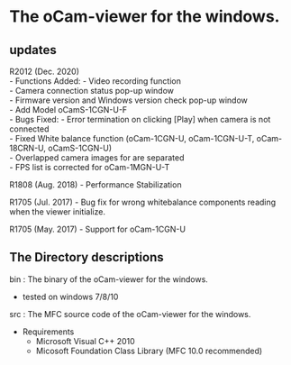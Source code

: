 # The oCam-viewer for the windows.
## updates
R2012 (Dec. 2020)</br>
    - Functions Added:
        - Video recording function</br>
        - Camera connection status pop-up window</br>
        - Firmware version and Windows version check pop-up window</br>
        - Add Model oCamS-1CGN-U-F</br>
    - Bugs Fixed:
        - Error termination on clicking [Play] when camera is not connected</br>
        - Fixed White balance function (oCam-1CGN-U, oCam-1CGN-U-T, oCam-18CRN-U, oCamS-1CGN-U)</br>
        - Overlapped camera images for  are separated</br>
        - FPS list is corrected for oCam-1MGN-U-T</br>

R1808 (Aug. 2018)
    - Performance Stabilization

R1705 (Jul. 2017)
    - Bug fix for wrong whitebalance components reading when the viewer initialize.

R1705 (May. 2017)
    - Support for oCam-1CGN-U
  
   
## The Directory descriptions
bin : The binary of the oCam-viewer for the windows.
- tested on windows 7/8/10
    
src : The MFC source code of the oCam-viewer for the windows.
- Requirements
    - Microsoft Visual C++ 2010
    - Micosoft Foundation Class Library (MFC 10.0 recommended)
